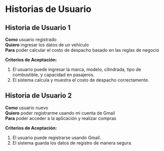 # Historias de Usuario

## Historia de Usuario 1
**Como** usuario registrado  
**Quiero** ingresar los datos de un vehículo  
**Para** poder calcular el costo de despacho basado en las reglas de negocio  

**Criterios de Aceptación:**
1. El usuario puede ingresar la marca, modelo, cilindrada, tipo de combustible, y capacidad en pasajeros.
2. El sistema calcula y muestra el costo de despacho correctamente.

## Historia de Usuario 2
**Como** usuario nuevo  
**Quiero** poder registrarme usando mi cuenta de Gmail  
**Para** poder acceder a la aplicación y realizar compras  

**Criterios de Aceptación:**
1. El usuario puede registrarse usando Gmail.
2. El sistema guarda los datos de registro de manera segura.
